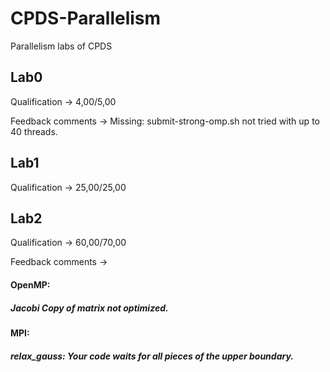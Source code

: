 # CPDS-Parallelism
Parallelism labs of CPDS

## Lab0

Qualification -> 4,00/5,00

Feedback comments -> Missing: submit-strong-omp.sh not tried with up to 40 threads.

## Lab1

Qualification -> 25,00/25,00

## Lab2

Qualification -> 60,00/70,00

Feedback comments ->
#### OpenMP:
##### Jacobi Copy of matrix not optimized.
#### MPI:
##### relax_gauss: Your code waits for all pieces of the upper boundary.
